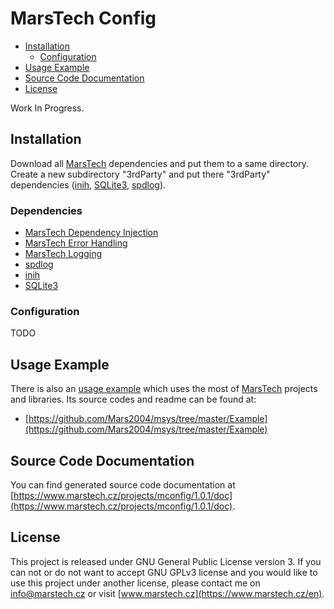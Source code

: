 # MarsTech Config
 - [Installation](#installation)
	 - [Configuration](#configuration)
 - [Usage Example](#usage-example)
 - [Source Code Documentation](#source-code-documentation)
 - [License](#license)

Work In Progress.

## Installation
Download all [MarsTech](https://github.com/Mars2004) dependencies and put them to a same directory. Create a new subdirectory "3rdParty" and put there "3rdParty" dependencies ([inih](https://github.com/jtilly/inih), [SQLite3](https://www.sqlite.org/index.html), [spdlog](https://github.com/gabime/spdlog)).

### Dependencies

 - [MarsTech Dependency Injection](https://github.com/Mars2004/mdi)
 - [MarsTech Error Handling](https://github.com/Mars2004/merror)
 - [MarsTech Logging](https://github.com/Mars2004/mlogging)
 - [spdlog](https://github.com/gabime/spdlog)
 - [inih](https://github.com/jtilly/inih)
 - [SQLite3](https://www.sqlite.org/index.html)

### Configuration
TODO

## Usage Example
There is also an [usage example](https://github.com/Mars2004/msys/tree/master/Example) which uses the most of [MarsTech](https://github.com/Mars2004) projects and libraries.
Its source codes and readme can be found at:
 - [https://github.com/Mars2004/msys/tree/master/Example](https://github.com/Mars2004/msys/tree/master/Example)

## Source Code Documentation
You can find generated source code documentation at [https://www.marstech.cz/projects/mconfig/1.0.1/doc](https://www.marstech.cz/projects/mconfig/1.0.1/doc).

## License
This project is released under GNU General Public License version 3. If you can not or do not want to accept GNU GPLv3 license and you would like to use this project under another license, please contact me on [info@marstech.cz](mailto:info@marstech.cz) or visit [www.marstech.cz](https://www.marstech.cz/en).

